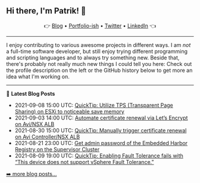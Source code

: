 ## Hi there, I'm Patrik! 👋

<p align="center">
    👉
    <a href="https://patrik.kernstock.net">Blog</a> •
    <a href="https://patrik.kernstock.io">Portfolio-ish</a> •
    <a href="https://twitter.com/Patschi95">Twitter</a> •
    <a href="https://www.linkedin.com/in/pkernstock/">LinkedIn</a>
    👈
</p> 

---

I enjoy contributing to various awesome projects in different ways. I am *not* a full-time software developer, but still enjoy trying different programming and scripting languages and to always try something new. Beside that, there's probably not really much new things I could tell you here: Check out the profile description on the left or the GitHub history below to get more an idea what I'm working on.

---

📕 **Latest Blog Posts**
- 2021-09-08 15:00 UTC: <a href="https://patrik.kernstock.net/2021/09/quicktip-utilize-tps-transparent-page-sharing-on-esxi-to-noticeable-save-memory/" target="_blank">QuickTip: Utilize TPS (Transparent Page Sharing) on ESXi to noticeable save memory</a>
- 2021-09-03 14:00 UTC: <a href="https://patrik.kernstock.net/2021/09/automate-certificate-renewal-via-lets-encrypt-on-avi-nsx-alb/" target="_blank">Automate certificate renewal via Let’s Encrypt on Avi/NSX ALB</a>
- 2021-08-30 15:00 UTC: <a href="https://patrik.kernstock.net/2021/08/quicktip-manually-trigger-certificate-renewal-on-avi-controller-nsx-alb/" target="_blank">QuickTip: Manually trigger certificate renewal on Avi Controller/NSX ALB</a>
- 2021-08-21 23:00 UTC: <a href="https://patrik.kernstock.net/2021/08/quicktip-get-admin-password-of-the-embedded-harbor-registry-on-the-supervisor-cluster/" target="_blank">Get admin password of the Embedded Harbor Registry on the Supervisor Cluster</a>
- 2021-08-09 19:00 UTC: <a href="https://patrik.kernstock.net/2021/08/quicktip-enabling-fault-tolerance-fails-with-this-device-does-not-support-vsphere-fault-tolerance/" target="_blank">QuickTip: Enabling Fault Tolerance fails with “This device does not support vSphere Fault Tolerance.”</a>

[➡️ more blog posts...](https://patrik.kernstock.net)
